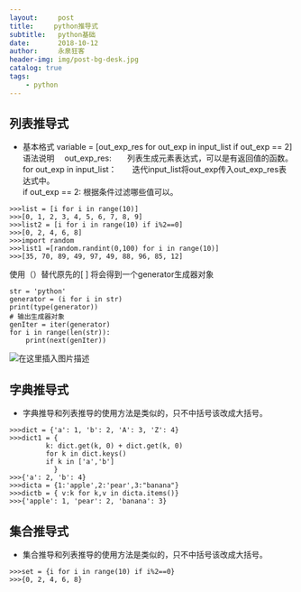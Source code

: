 ```yaml
---
layout:     post
title:     python推导式
subtitle:   python基础
date:       2018-10-12
author:     永泉狂客
header-img: img/post-bg-desk.jpg
catalog: true
tags:  
    - python
---
```


## 列表推导式

 - 基本格式
       variable = [out_exp_res for out_exp in input_list if out_exp \=\= 2]     
       语法说明
&emsp;out_exp_res:　　列表生成元素表达式，可以是有返回值的函数。   
for out_exp in input_list：　　迭代input_list将out_exp传入out_exp_res表达式中。   
if out_exp == 2:  根据条件过滤哪些值可以。

```
>>>list = [i for i in range(10)]
>>>[0, 1, 2, 3, 4, 5, 6, 7, 8, 9]
>>>list2 = [i for i in range(10) if i%2==0]
>>>[0, 2, 4, 6, 8]
>>>import random
>>>list1 =[random.randint(0,100) for i in range(10)]
>>>[35, 70, 89, 49, 97, 49, 88, 96, 85, 12]
```
使用（）替代原先的[ ] 将会得到一个generator生成器对象

```
str = 'python'
generator = (i for i in str)
print(type(generator))
# 输出生成器对象
genIter = iter(generator)
for i in range(len(str)):
    print(next(genIter))
```
![在这里插入图片描述](https://img-blog.csdn.net/20181012170423582?watermark/2/text/aHR0cHM6Ly9ibG9nLmNzZG4ubmV0L3FxXzM3Mjg3NjIx/font/5a6L5L2T/fontsize/400/fill/I0JBQkFCMA==/dissolve/70)
## 字典推导式

 - 字典推导和列表推导的使用方法是类似的，只不中括号该改成大括号。
 ```
>>>dict = {'a': 1, 'b': 2, 'A': 3, 'Z': 4}
>>>dict1 = {
          k: dict.get(k, 0) + dict.get(k, 0)
          for k in dict.keys()
          if k in ['a','b']
            }
>>>{'a': 2, 'b': 4}
>>>dicta = {1:'apple',2:'pear',3:"banana"}
>>>dictb = { v:k for k,v in dicta.items()}
>>>{'apple': 1, 'pear': 2, 'banana': 3}
```

## 集合推导式

 - 集合推导和列表推导的使用方法是类似的，只不中括号该改成大括号。

```
>>>set = {i for i in range(10) if i%2==0}
>>>{0, 2, 4, 6, 8}
```
